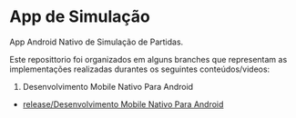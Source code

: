 # App de Simulação
App Android Nativo de Simulação de Partidas.

Este reposittorio foi organizados em alguns branches que representam as implementações realizadas durantes os seguintes conteúdos/videos:

1. Desenvolvimento Mobile Nativo Para Android
- [release/Desenvolvimento Mobile Nativo Para Android](https://github.com/CarlosPratesBizinotto/simulador-app/tree/desenvolvimento-mobile-nativo-para-android)

